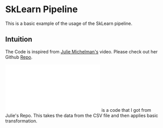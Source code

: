 # SkLearn Pipeline

This is a basic example of the usage of the SkLearn pipeline.

## Intuition

The Code is inspired from [Julie Michelman's](https://www.youtube.com/watch?v=BFaadIqWlAg) video. Please check out her Github [Repo](https://www.youtube.com/redirect?v=BFaadIqWlAg&redir_token=gjNXB6sly0jH6alSFEvMdd3vhFR8MTU5MTQ3NzI2M0AxNTkxMzkwODYz&event=video_description&q=https%3A%2F%2Fgithub.com%2Fjem1031%2Fpandas-pipelines-custom-transformers). 

![Simple_model.py](simple_model.py) is a code that I got from Julie's Repo. This takes the data from the CSV file and then applies basic transformation.
